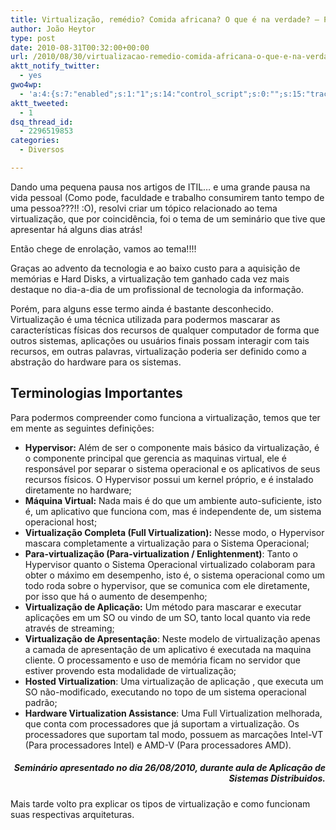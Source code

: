 ```yaml
---
title: Virtualização, remédio? Comida africana? O que é na verdade? – Parte 1
author: João Heytor
type: post
date: 2010-08-31T00:32:00+00:00
url: /2010/08/30/virtualizacao-remedio-comida-africana-o-que-e-na-verdade-parte-1/
aktt_notify_twitter:
  - yes
gwo4wp:
  - 'a:4:{s:7:"enabled";s:1:"1";s:14:"control_script";s:0:"";s:15:"tracking_script";s:0:"";s:17:"conversion_script";s:0:"";}'
aktt_tweeted:
  - 1
dsq_thread_id:
  - 2296519853
categories:
  - Diversos

---
```

Dando uma pequena pausa nos artigos de ITIL&#8230; e uma grande pausa na vida pessoal (Como pode, faculdade e trabalho consumirem tanto tempo de uma pessoa???!! :O), resolvi criar um tópico relacionado ao tema virtualização, que por coincidência, foi o tema de um seminário que tive que apresentar há alguns dias atrás!

Então chege de enrolação, vamos ao tema!!!!

Graças ao advento da tecnologia e ao baixo custo para a aquisição de memórias e Hard Disks, a virtualização tem ganhado cada vez mais destaque no dia-a-dia de um profissional de tecnologia da informação.

Porém, para alguns esse termo ainda é bastante desconhecido. Virtualização é uma técnica utilizada para podermos mascarar as características físicas dos recursos de qualquer computador de forma que outros sistemas, aplicações ou usuários finais possam interagir com tais recursos, em outras palavras, virtualização poderia ser definido como a abstração do hardware para os sistemas.

## Terminologias Importantes

Para podermos compreender como funciona a virtualização, temos que ter em mente as seguintes definições:
  - **Hypervisor:** Além de ser o componente mais básico da virtualização, é o componente principal que gerencia as maquinas virtual, ele é responsável por separar o sistema operacional e os aplicativos de seus recursos físicos. O Hypervisor possui um kernel próprio, e é instalado diretamente no hardware;
  - **Máquina Virtual:** Nada mais é do que um ambiente auto-suficiente, isto é, um aplicativo que funciona com, mas é independente de, um sistema operacional host;
  - **Virtualização Completa (Full Virtualization):** Nesse modo, o Hypervisor mascara completamente a virtualização para o Sistema Operacional;
  - **Para-virtualização (Para-virtualization / Enlightenment)**: Tanto o Hypervisor quanto o Sistema Operacional virtualizado colaboram para obter o máximo em desempenho, isto é, o sistema operacional como um todo roda sobre o hypervisor, que se comunica com ele diretamente, por isso que há o aumento de desempenho;
  - **Virtualização de Aplicação:** Um método para mascarar e executar aplicações em um SO ou vindo de um SO, tanto local quanto via rede através de streaming;
  - **Virtualização de Apresentação**: Neste modelo de virtualização apenas a camada de apresentação de um aplicativo é executada na maquina cliente. O processamento e uso de memória ficam no servidor que estiver provendo esta modalidade de virtualização;
  - **Hosted Virtualization**: Uma virtualização de aplicação , que executa um SO não-modificado, executando no topo de um sistema operacional padrão;
  - **Hardware Virtualization Assistance**: Uma Full Virtualization melhorada, que conta com processadores que já suportam a virtualização. Os processadores que suportam tal modo, possuem as marcações Intel-VT (Para processadores Intel) e AMD-V (Para processadores AMD).

<h5 style="text-align: right">
  Seminário apresentado no dia 26/08/2010, durante aula de Aplicação de Sistemas Distribuidos.
</h5>

<p style="text-align: left">
  Mais tarde volto pra explicar os tipos de virtualização e como funcionam suas respectivas arquiteturas.
</p>